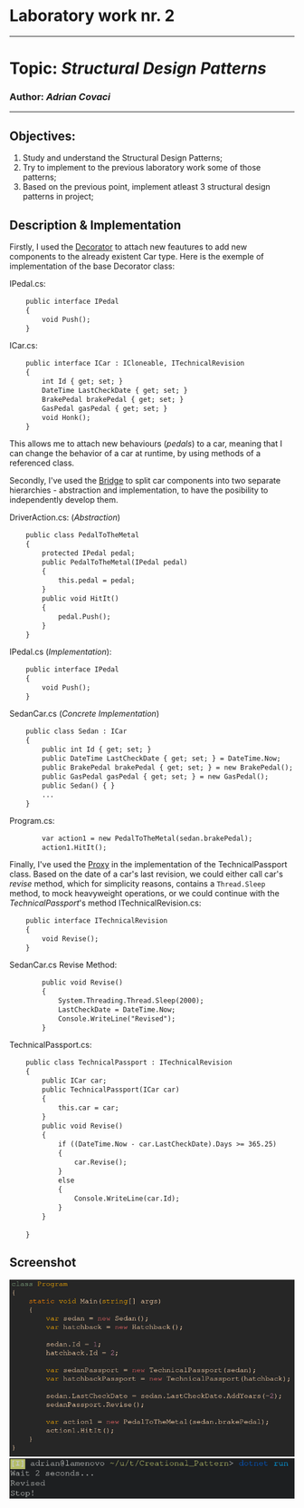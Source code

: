 # Laboratory work nr. 2
-----
# Topic: *Structural Design Patterns*
### Author: *Adrian Covaci*
-----
## Objectives:
1. Study and understand the Structural Design Patterns;
2. Try to implement to the previous laboratory work some of those patterns;
3. Based on the previous point, implement atleast 3 structural design patterns in project;

## Description & Implementation

Firstly, I used the [Decorator](https://sourcemaking.com/design_patterns/decorator) to attach new feautures to add new components to the already existent Car type.
Here is the exemple of implementation of the base Decorator class:  

IPedal.cs:
~~~
    public interface IPedal
    {
        void Push();
    }
~~~
ICar.cs:
~~~
    public interface ICar : ICloneable, ITechnicalRevision
    {
        int Id { get; set; }
        DateTime LastCheckDate { get; set; }
        BrakePedal brakePedal { get; set; }
        GasPedal gasPedal { get; set; }
        void Honk();
    }
~~~
This allows me to attach new behaviours (*pedals*) to a car, meaning that I can change the behavior of a car at runtime, by using methods of a referenced class.

Secondly, I've used the [Bridge](https://sourcemaking.com/design_patterns/bridge) to split car components  into two separate hierarchies - abstraction and implementation, to have the posibility to independently develop them. 

DriverAction.cs: (*Abstraction*)
~~~
    public class PedalToTheMetal
    {
        protected IPedal pedal;
        public PedalToTheMetal(IPedal pedal)
        {
            this.pedal = pedal;
        }
        public void HitIt()
        {
            pedal.Push();
        }
    }
~~~
IPedal.cs (*Implementation*):
~~~    
    public interface IPedal
    {
        void Push();
    }
~~~
SedanCar.cs (*Concrete Implementation*)
~~~
    public class Sedan : ICar
    {
        public int Id { get; set; }
        public DateTime LastCheckDate { get; set; } = DateTime.Now;
        public BrakePedal brakePedal { get; set; } = new BrakePedal();
        public GasPedal gasPedal { get; set; } = new GasPedal();
        public Sedan() { }
        ...
    }
~~~
Program.cs:
~~~
        var action1 = new PedalToTheMetal(sedan.brakePedal);
        action1.HitIt();
~~~
Finally, I've used the [Proxy](https://sourcemaking.com/design_patterns/proxy) in the implementation of the TechnicalPassport class. Based on the date of a car's last revision, we could either call car's *revise* method, which for simplicity reasons, contains a `Thread.Sleep` method, to mock heavyweight operations, or we could continue with the *TechnicalPassport*'s method
ITechnicalRevision.cs:
~~~
    public interface ITechnicalRevision
    {
        void Revise();
    }
~~~
SedanCar.cs Revise Method:
~~~
        public void Revise()
        {
            System.Threading.Thread.Sleep(2000);
            LastCheckDate = DateTime.Now;
            Console.WriteLine("Revised");
        }
~~~
TechnicalPassport.cs:
~~~
    public class TechnicalPassport : ITechnicalRevision
    {
        public ICar car;
        public TechnicalPassport(ICar car)
        {
            this.car = car;
        }
        public void Revise()
        {
            if ((DateTime.Now - car.LastCheckDate).Days >= 365.25)
            {
                car.Revise();
            }
            else
            {
                Console.WriteLine(car.Id);
            }
        }

    }
~~~
## Screenshot
![Main Pogram](imgs/mainprogram2.png)
![](imgs/mainresult2.png)

